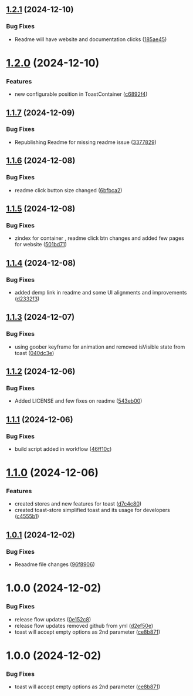 ## [1.2.1](https://github.com/sanjayc208/react-fox-toast/compare/v1.2.0...v1.2.1) (2024-12-10)


### Bug Fixes

* Readme will have website and documentation clicks ([185ae45](https://github.com/sanjayc208/react-fox-toast/commit/185ae45a22ca5b52d1d32722971023d769d3fedb))

# [1.2.0](https://github.com/sanjayc208/react-fox-toast/compare/v1.1.7...v1.2.0) (2024-12-10)


### Features

* new configurable  position in ToastContainer ([c6892f4](https://github.com/sanjayc208/react-fox-toast/commit/c6892f4ac617d30b1336871704fff097d736f789))

## [1.1.7](https://github.com/sanjayc208/react-fox-toast/compare/v1.1.6...v1.1.7) (2024-12-09)


### Bug Fixes

* Republishing Readme for missing readme issue ([3377829](https://github.com/sanjayc208/react-fox-toast/commit/337782944b57a19aa39899c2f7e1bd7ef370cf6b))

## [1.1.6](https://github.com/sanjayc208/react-fox-toast/compare/v1.1.5...v1.1.6) (2024-12-08)


### Bug Fixes

* readme click button size changed ([6bfbca2](https://github.com/sanjayc208/react-fox-toast/commit/6bfbca297235b478c77e23bfb510d4034e7b6d7c))

## [1.1.5](https://github.com/sanjayc208/react-fox-toast/compare/v1.1.4...v1.1.5) (2024-12-08)


### Bug Fixes

* zindex for container , readme click btn changes and added few pages for website ([501bd71](https://github.com/sanjayc208/react-fox-toast/commit/501bd716addc2f94e3fa7fa59209b88c089bb478))

## [1.1.4](https://github.com/sanjayc208/react-fox-toast/compare/v1.1.3...v1.1.4) (2024-12-08)


### Bug Fixes

* added demp link in readme and some UI alignments and improvements ([d2332f3](https://github.com/sanjayc208/react-fox-toast/commit/d2332f3c2bc9b33e40bc757ff5840fbaadceae11))

## [1.1.3](https://github.com/sanjayc208/react-fox-toast/compare/v1.1.2...v1.1.3) (2024-12-07)


### Bug Fixes

* using goober keyframe for animation and removed isVisible state from toast ([040dc3e](https://github.com/sanjayc208/react-fox-toast/commit/040dc3edf875f6245dbc38ada5c9b5c4fefd62e4))

## [1.1.2](https://github.com/sanjayc208/react-fox-toast/compare/v1.1.1...v1.1.2) (2024-12-06)


### Bug Fixes

* Added LICENSE and few fixes on readme ([543eb00](https://github.com/sanjayc208/react-fox-toast/commit/543eb00c196efcb6778fa40862a8910008518f6f))

## [1.1.1](https://github.com/sanjayc208/react-fox-toast/compare/v1.1.0...v1.1.1) (2024-12-06)


### Bug Fixes

* build script added in workflow ([46ff10c](https://github.com/sanjayc208/react-fox-toast/commit/46ff10c719518d773ec37e2b0d4833c29ece5387))

# [1.1.0](https://github.com/sanjayc208/react-fox-toast/compare/v1.0.1...v1.1.0) (2024-12-06)


### Features

* created stores and new features for toast ([d7c4c80](https://github.com/sanjayc208/react-fox-toast/commit/d7c4c80bf3b383eca65589a41e9ba356b0bf1df6))
* created toast-store simplified toast and its usage for developers ([c4555b1](https://github.com/sanjayc208/react-fox-toast/commit/c4555b178ca49de625556f951dd05e2516ac0b9b))

## [1.0.1](https://github.com/sanjayc208/react-fox-toast/compare/v1.0.0...v1.0.1) (2024-12-02)


### Bug Fixes

* Reaadme file changes ([96f8906](https://github.com/sanjayc208/react-fox-toast/commit/96f8906ad1d3de38c37f6e089e76fe7a25a326c2))

# 1.0.0 (2024-12-02)


### Bug Fixes

* release flow updates ([0e152c8](https://github.com/sanjayc208/react-fox-toast/commit/0e152c8da6678b4444aac6c87b43577652ca5982))
* release flow updates removed github from yml ([d2ef50e](https://github.com/sanjayc208/react-fox-toast/commit/d2ef50e9ea789970b0f5d2ee801c0fe9cb4a8d03))
* toast will accept empty options as 2nd parameter ([ce8b871](https://github.com/sanjayc208/react-fox-toast/commit/ce8b8712d3f7608e814c8d05ee0398193cc21020))

# 1.0.0 (2024-12-02)


### Bug Fixes

* toast will accept empty options as 2nd parameter ([ce8b871](https://github.com/sanjayc208/react-fox-toast/commit/ce8b8712d3f7608e814c8d05ee0398193cc21020))
